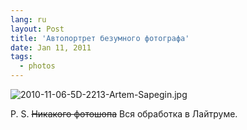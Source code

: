 ```yaml
---
lang: ru
layout: Post
title: 'Автопортрет безумного фотографа'
date: Jan 11, 2011
tags:
  - photos
---
```


![2010-11-06-5D-2213-Artem-Sapegin.jpg](upload://2010-11-06-5D-2213-Artem-Sapegin.jpg)

P. S. ~~Никакого фотошопа~~ Вся обработка в Лайтруме.
